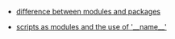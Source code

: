 * [difference between modules and packages](https://www.internalpointers.com/post/modules-and-packages-create-python-project)

* [scripts as modules and the use of '\_\_name\_\_'](https://medium.com/search?q=__main__%20python)
